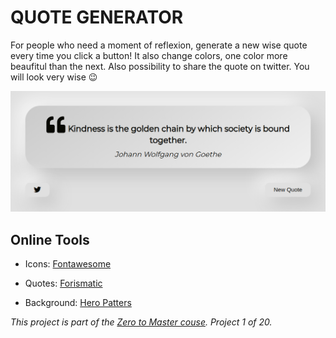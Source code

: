 # QUOTE GENERATOR
For people who need a moment of reflexion, generate a new wise quote every time you click a button!
It also change colors, one color more beaufitul than the next. 
Also possibility to share the quote on twitter. You will look very wise :wink:

![Quote Generator ScreenShot](quote_img_neumorphism.png)

## Online Tools 

* Icons: [Fontawesome](https://fontawesome.com/)

* Quotes: [Forismatic](http://api.forismatic.com/api/1.0/?method=getQuote&lang=en&format=json)

* Background: [Hero Patters](https://www.heropatterns.com/)


*This project is part of the [Zero to Master couse](https://academy.zerotomastery.io/p/javascript-projects). Project 1 of 20.*